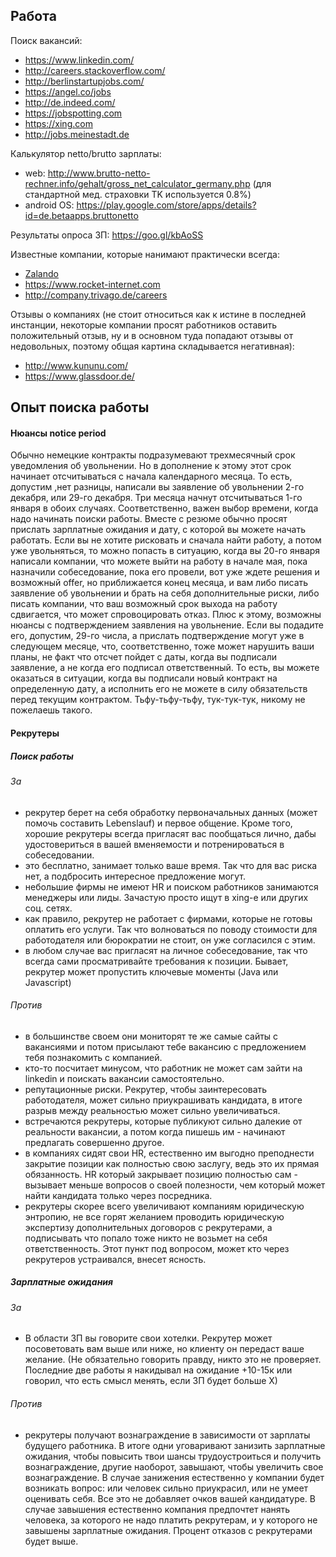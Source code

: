 ## Работа

Поиск вакансий:
  - https://www.linkedin.com/
  - http://careers.stackoverflow.com/
  - http://berlinstartupjobs.com/
  - https://angel.co/jobs
  - http://de.indeed.com/
  - https://jobspotting.com
  - https://xing.com
  - http://jobs.meinestadt.de

Калькулятор netto/brutto зарплаты:
  - web: http://www.brutto-netto-rechner.info/gehalt/gross_net_calculator_germany.php (для стандартной мед. страховки TK используется 0.8%)
  - android OS: https://play.google.com/store/apps/details?id=de.betaapps.bruttonetto

Результаты опроса ЗП: https://goo.gl/kbAoSS

Известные компании, которые нанимают практически всегда:
  - [Zalando](https://jobs.zalando.de/en/)
  - https://www.rocket-internet.com
  - http://company.trivago.de/careers

Отзывы о компаниях (не стоит относиться как к истине в последней инстанции, некоторые компании просят работников оставить положительный отзыв, ну и в основном туда попадают отзывы от недовольных, поэтому общая картина складывается негативная):
  - http://www.kununu.com/
  - https://www.glassdoor.de/


## Опыт поиска работы

#### Нюансы notice period
Обычно немецкие контракты подразумевают трехмесячный срок уведомления об увольнении. Но в дополнение к этому этот срок начинает отсчитываться с начала календарного месяца. То есть, допустим ,нет разницы, написали вы заявление об увольнении 2-го декабря, или 29-го декабря. Три месяца начнут отсчитываться 1-го января в обоих случаях. Соответственно, важен выбор времени, когда надо начинать поиски работы. Вместе с резюме обычно просят прислать зарплатные ожидания и дату, с которой вы можете начать работать. Если вы не хотите рисковать и сначала найти работу, а потом уже увольняться, то можно попасть в ситуацию, когда вы 20-го января написали компании, что можете выйти на работу в начале мая, пока назначили собеседование, пока его провели, вот уже ждете решения и возможный offer, но приближается конец месяца, и вам либо писать заявление об увольнении и брать на себя дополнительные риски, либо писать компании, что ваш возможный срок выхода на работу сдвигается, что может спровоцировать отказ.
Плюс к этому, возможны нюансы с подтверждением заявления на увольнение. Если вы подадите его, допустим, 29-го числа, а прислать подтверждение могут уже в следующем месяце, что, соответственно, тоже может нарушить ваши планы, не факт что отсчет пойдет с даты, когда вы подписали заявление, а не когда его подписал ответственный. То есть, вы можете оказаться в ситуации, когда вы подписали новый контракт на определенную дату, а исполнить его не можете в силу обязательств перед текущим контрактом. Тьфу-тьфу-тьфу, тук-тук-тук, никому не пожелаешь такого.

#### Рекрутеры

##### Поиск работы
###### За
- рекрутер берет на себя обработку первоначальных данных (может помочь составить Lebenslauf) и первое общение. Кроме того, хорошие рекрутеры всегда пригласят вас пообщаться лично, дабы удостовериться в вашей вменяемости и потренироваться в собеседовании.
- это бесплатно, занимает только ваше время. Так что для вас риска нет, а подбросить интересное предложение могут.
- небольшие фирмы не имеют HR и поиском работников занимаются менеджеры или лиды. Зачастую просто ищут в xing-е или других соц. сетях.
- как правило, рекрутер не работает с фирмами, которые не готовы оплатить его услуги. Так что волноваться по поводу стоимости для работодателя или бюрократии не стоит, он уже согласился с этим.
- в любом случае вас пригласят на личное собеседование, так что всегда сами просматривайте требования к позиции. Бывает, рекрутер может пропустить ключевые моменты (Java или Javascript)

###### Против
- в большинстве своем они мониторят те же самые сайты с вакансиями и потом присылают тебе вакансию с предложением тебя познакомить с компанией.
- кто-то посчитает минусом, что работник не может сам зайти на linkedin и поискать вакансии самостоятельно.
- репутационные риски. Рекрутер, чтобы заинтересовать работодателя, может сильно приукрашивать кандидата, в итоге разрыв между реальностью может сильно увеличиваться.
- встречаются рекрутеры, которые публикуют сильно далекие от реальности вакансии, а потом когда пишешь им - начинают предлагать совершенно другое.
- в компаниях сидят свои HR, естественно им выгодно преподнести закрытие позиции как полностью свою заслугу, ведь это их прямая обязанность. HR который закрывает позицию полностью сам - вызывает меньше вопросов о своей полезности, чем который может найти кандидата только через посредника.
- рекрутеры скорее всего увеличивают компаниям юридическую энтропию, не все горят желанием проводить юридическую экспертизу дополнительных договоров с рекрутерами, а подписывать что попало тоже никто не возьмет на себя ответственность. Этот пункт под вопросом, может кто через рекрутеров устраивался, внесет ясность.

##### Зарплатные ожидания
###### За
- В области ЗП вы говорите свои хотелки. Рекрутер может посоветовать вам выше или ниже, но клиенту он передаст ваше желание. (Не обязательно говорить правду, никто это не проверяет. Последние две работы я накидывал на ожидание +10-15к или говорил, что есть смысл менять, если ЗП будет больше Х) 

###### Против
- рекрутеры получают вознаграждение в зависимости от зарплаты будущего работника. В итоге одни уговаривают занизить зарплатные ожидания, чтобы повысить твои шансы трудоустроиться и получить вознаграждение, другие наоборот, завышают, чтобы увеличить свое вознаграждение. В случае занижения естественно у компании будет возникать вопрос: или человек сильно приукрасил, или не умеет оценивать себя. Все это не добавляет очков вашей кандидатуре. В случае завышения естественно компания предпочтет нанять человека, за которого не надо платить рекрутерам, и у которого не завышены зарплатные ожидания. Процент отказов с рекрутерами будет выше.
